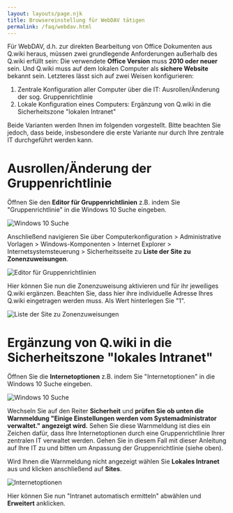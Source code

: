 ```yaml
---
layout: layouts/page.njk
title: Browsereinstellung für WebDAV tätigen
permalink: /faq/webdav.html
---
```

Für WebDAV, d.h. zur direkten Bearbeitung von Office Dokumenten aus Q.wiki heraus, müssen zwei grundlegende Anforderungen außerhalb des Q.wiki erfüllt sein: Die verwendete **Office Version** muss **2010 oder neuer** sein. Und Q.wiki muss auf dem lokalen Computer als **sichere Website** bekannt sein. Letzteres lässt sich auf zwei Weisen konfigurieren:

1. Zentrale Konfiguration aller Computer über die IT: Ausrollen/Änderung der sog. Gruppenrichtlinie
2. Lokale Konfiguration eines Computers: Ergänzung von Q.wiki in die Sicherheitszone "lokalen Intranet"

Beide Varianten werden Ihnen im folgenden vorgestellt. Bitte beachten Sie jedoch, dass beide, insbesondere die erste Variante nur durch Ihre zentrale IT durchgeführt werden kann.

# Ausrollen/Änderung der Gruppenrichtlinie

Öffnen Sie den **Editor für Gruppenrichtlinien** z.B. indem Sie "Gruppenrichtlinie" in die Windows 10 Suche eingeben.

![](/images/2021-10-10-13_43_04-filme-tv.png "Windows 10 Suche")

Anschließend navigieren Sie über Computerkonfiguration > Administrative Vorlagen > Windows-Komponenten > Internet Explorer > Internetsystemsteuerung > Sicherheitsseite zu **Liste der Site zu Zonenzuweisungen**.

![](/images/gruppenrichtlinien.png "Editor für Gruppenrichtlinien")

Hier können Sie nun die Zonenzuweisung aktivieren und für ihr jeweiliges Q.wiki ergänzen. Beachten Sie, dass hier ihre individuelle Adresse Ihres Q.wiki eingetragen werden muss. Als Wert hinterlegen Sie "1".

![](/images/liste-der-site-zu-zonenzuweisung.png "Liste der Site zu Zonenzuweisungen")

# Ergänzung von Q.wiki in die Sicherheitszone "lokales Intranet"

Öffnen Sie die **Internetoptionen** z.B. indem Sie "Internetoptionen" in die Windows 10 Suche eingeben.

![](/images/internetoptionen.png "Windows 10 Suche")

Wechseln Sie auf den Reiter **Sicherheit** und **prüfen Sie ob unten die Warnmeldung "Einige Einstellungen werden vom Systemadministrator verwaltet." angezeigt wird.** Sehen Sie diese Warnmeldung ist dies ein Zeichen dafür, dass Ihre Internetoptionen durch eine Gruppenrichtlinie Ihrer zentralen IT verwaltet werden. Gehen Sie in diesem Fall mit dieser Anleitung auf Ihre IT zu und bitten um Anpassung der Gruppenrichtlinie (siehe oben).

Wird Ihnen die Warnmeldung nicht angezeigt wählen Sie **Lokales Intranet** aus und klicken anschließend auf **Sites**.

![](/images/internetoptionen2.png "Internetoptionen")

Hier können Sie nun "Intranet automatisch ermitteln" abwählen und **Erweitert** anklicken.